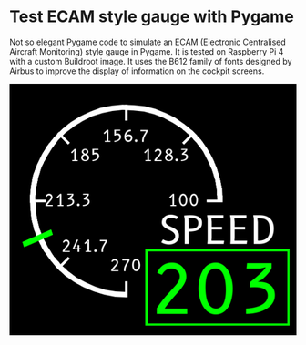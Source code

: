 Test ECAM style gauge with Pygame
============================

Not so elegant Pygame code to simulate an ECAM (Electronic Centralised Aircraft Monitoring) style gauge in Pygame. 
It is tested on Raspberry Pi 4 with a custom Buildroot image. It uses the B612 family of fonts designed by Airbus to 
improve the display of information on the cockpit screens.

![img.png](img.png)